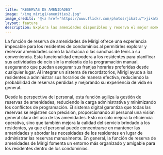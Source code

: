 ```yaml
---
title: "RESERVAS DE AMENIDADES"
image: "/img_mirigi/amenities2.jpg"
image_credits: '@<a href="https://www.flickr.com/photos/jikatu/">jikatu</a>'
layout: feature
description: Explora las amenidades disponibles y reserva el mejor momento para ti, desde cualquier lugar. Pídele a Mirigi que te recuerde para que no lo olvides.
---
```

La función de reserva de amenidades de Mirigi ofrece una experiencia impecable para los residentes de condominios al permitirles explorar y reservar amenidades como la barbacoa o las canchas de tenis a su conveniencia. Esta funcionalidad empodera a los residentes para planificar sus actividades de ocio sin la molestia de la programación manual, asegurando que puedan asegurar sus franjas horarias preferidas desde cualquier lugar. Al integrar un sistema de recordatorios, Mirigi ayuda a los residentes a administrar sus horarios de manera efectiva, reduciendo la probabilidad de reservas perdidas y mejorando su experiencia de vida en general.

Desde la perspectiva del personal, esta función agiliza la gestión de reservas de amenidades, reduciendo la carga administrativa y minimizando los conflictos de programación. El sistema digital garantiza que todas las reservas se registren con precisión, proporcionando al personal una visión general clara del uso de las amenidades. Esto no solo mejora la eficiencia operativa, sino que también mejora la calidad del servicio brindado a los residentes, ya que el personal puede concentrarse en mantener las amenidades y abordar las necesidades de los residentes en lugar de administrar las reservas manualmente. En general, la función de reserva de amenidades de Mirigi fomenta un entorno más organizado y amigable para los residentes dentro de los condominios. 


